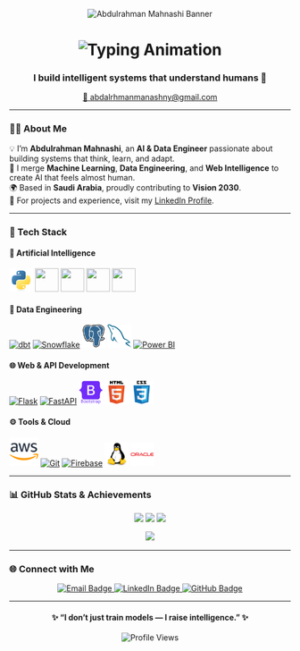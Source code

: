 <!-- 💫 Abdulrahman Mahnashi — AI & Data Engineer README -->

<!-- 🌌 Banner (Blur effect + clear shorter text) -->
<p align="center">
  <img src="https://capsule-render.vercel.app/api?type=blur&height=300&color=gradient&text=Teaching%20Machines%20to%20Feel%20%E2%80%94%20Born%20from%20Saudi%20Vision%20🇸🇦&strokeWidth=2&section=footer&reversal=true&fontAlign=50&fontAlignY=50&stroke=00FFFF&fontColor=FFFFFF&fontSize=50&textBg=false" alt="Abdulrahman Mahnashi Banner" />
</p>

<h1 align="center">
  <img src="https://readme-typing-svg.demolab.com?font=Fira+Code&pause=2000&color=00E5FF&center=true&vCenter=true&width=600&lines=Hi+%F0%9F%91%8B%2C+I'm+Abdulrahman+Mahnashi;Artificial+Intelligence+Engineer+%F0%9F%A4%96;Data+Engineer+%F0%9F%93%88;Turning+Data+into+Intelligence+%F0%9F%92%AB" alt="Typing Animation" />
</h1>

<h3 align="center">I build intelligent systems that understand humans 🤖</h3>

<p align="center">
  <a href="mailto:abdalrhmanmanashny@gmail.com">📩 abdalrhmanmanashny@gmail.com</a>
</p>

---

### 👨‍💻 About Me
💡 I’m **Abdulrahman Mahnashi**, an **AI & Data Engineer** passionate about building systems that think, learn, and adapt.  
🎯 I merge **Machine Learning**, **Data Engineering**, and **Web Intelligence** to create AI that feels almost human.  
🌍 Based in **Saudi Arabia**, proudly contributing to **Vision 2030**.  
📂 For projects and experience, visit my [LinkedIn Profile](https://www.linkedin.com/in/abdulrahman-mahnashi/).

---

### 🧩 Tech Stack

#### 🤖 Artificial Intelligence
<p align="left">
  <a href="https://www.python.org"><img src="https://raw.githubusercontent.com/devicons/devicon/master/icons/python/python-original.svg" width="42" height="42"/></a>
  <a href="https://pytorch.org/"><img src="https://www.vectorlogo.zone/logos/pytorch/pytorch-icon.svg" width="42" height="42"/></a>
  <a href="https://www.tensorflow.org"><img src="https://www.vectorlogo.zone/logos/tensorflow/tensorflow-icon.svg" width="42" height="42"/></a>
  <a href="https://scikit-learn.org/"><img src="https://upload.wikimedia.org/wikipedia/commons/0/05/Scikit_learn_logo_small.svg" width="42" height="42"/></a>
  <a href="https://opencv.org/"><img src="https://www.vectorlogo.zone/logos/opencv/opencv-icon.svg" width="42" height="42"/></a>
</p>

#### 🧠 Data Engineering
<p align="left">
  <a href="https://www.getdbt.com/"><img src="https://www.svgrepo.com/show/354200/dbt.svg" width="42" height="42" alt="dbt"/></a>
  <a href="https://www.snowflake.com/"><img src="https://upload.wikimedia.org/wikipedia/commons/f/ff/Snowflake_Logo.svg" width="42" height="42" alt="Snowflake"/></a>
  <a href="https://www.postgresql.org"><img src="https://raw.githubusercontent.com/devicons/devicon/master/icons/postgresql/postgresql-original.svg" width="42" height="42" alt="PostgreSQL"/></a>
  <a href="https://www.mysql.com/"><img src="https://raw.githubusercontent.com/devicons/devicon/master/icons/mysql/mysql-original.svg" width="42" height="42" alt="MySQL"/></a>
  <a href="https://powerbi.microsoft.com/"><img src="https://upload.wikimedia.org/wikipedia/commons/c/cf/New_Power_BI_Logo.svg" width="42" height="42" alt="Power BI"/></a>
</p>

#### 🌐 Web & API Development
<p align="left">
  <a href="https://flask.palletsprojects.com/"><img src="https://cdn.worldvectorlogo.com/logos/flask.svg" width="42" height="42" alt="Flask"/></a>
  <a href="https://fastapi.tiangolo.com/"><img src="https://cdn.worldvectorlogo.com/logos/fastapi-1.svg" width="42" height="42" alt="FastAPI"/></a>
  <a href="https://getbootstrap.com/"><img src="https://raw.githubusercontent.com/devicons/devicon/master/icons/bootstrap/bootstrap-plain-wordmark.svg" width="42" height="42" alt="Bootstrap"/></a>
  <a href="https://www.w3.org/html/"><img src="https://raw.githubusercontent.com/devicons/devicon/master/icons/html5/html5-original-wordmark.svg" width="42" height="42" alt="HTML5"/></a>
  <a href="https://www.w3schools.com/css/"><img src="https://raw.githubusercontent.com/devicons/devicon/master/icons/css3/css3-original-wordmark.svg" width="42" height="42" alt="CSS3"/></a>
</p>

#### ⚙️ Tools & Cloud
<p align="left">
  <a href="https://aws.amazon.com/"><img src="https://raw.githubusercontent.com/devicons/devicon/master/icons/amazonwebservices/amazonwebservices-original-wordmark.svg" width="52" height="52" alt="AWS"/></a>
  <a href="https://git-scm.com/"><img src="https://www.vectorlogo.zone/logos/git-scm/git-scm-icon.svg" width="42" height="42" alt="Git"/></a>
  <a href="https://firebase.google.com/"><img src="https://www.vectorlogo.zone/logos/firebase/firebase-icon.svg" width="42" height="42" alt="Firebase"/></a>
  <a href="https://www.linux.org/"><img src="https://raw.githubusercontent.com/devicons/devicon/master/icons/linux/linux-original.svg" width="42" height="42" alt="Linux"/></a>
  <a href="https://www.oracle.com/"><img src="https://raw.githubusercontent.com/devicons/devicon/master/icons/oracle/oracle-original.svg" width="42" height="42" alt="Oracle"/></a>
</p>

---

### 📊 GitHub Stats & Achievements
<p align="center">
  <img src="https://github-readme-stats.vercel.app/api?username=Abdulrahman-Mahnashi&show_icons=true&theme=tokyonight" />
  <img src="https://github-readme-stats.vercel.app/api/top-langs/?username=Abdulrahman-Mahnashi&layout=compact&theme=tokyonight" />
  <img src="https://github-readme-streak-stats.herokuapp.com/?user=Abdulrahman-Mahnashi&theme=tokyonight" />
</p>

<p align="center">
  <a href="https://github.com/ryo-ma/github-profile-trophy">
    <img src="https://github-profile-trophy.vercel.app/?username=Abdulrahman-Mahnashi&theme=tokyonight&no-bg=true&row=1" />
  </a>
</p>

---

### 🌐 Connect with Me
<p align="center">
  <a href="mailto:abdalrhmanmanashny@gmail.com">
    <img src="https://img.shields.io/badge/Email-abdalrhmanmanashny%40gmail.com-blue?style=for-the-badge&logo=gmail" alt="Email Badge"/>
  </a>
  <a href="https://www.linkedin.com/in/abdulrahman-mahnashi/">
    <img src="https://img.shields.io/badge/LinkedIn-Abdulrahman%20Mahnashi-0A66C2?style=for-the-badge&logo=linkedin" alt="LinkedIn Badge"/>
  </a>
  <a href="https://github.com/Abdulrahman-Mahnashi">
    <img src="https://img.shields.io/badge/GitHub-Abdulrahman--Mahnashi-111?style=for-the-badge&logo=github" alt="GitHub Badge"/>
  </a>
</p>

---

<h4 align="center">✨ “I don’t just train models — I raise intelligence.” ✨</h4>

<p align="center">
  <img src="https://komarev.com/ghpvc/?username=abdulrahman-mahnashi&label=Profile%20Views&color=00FFC6&style=flat" alt="Profile Views" />
</p>
